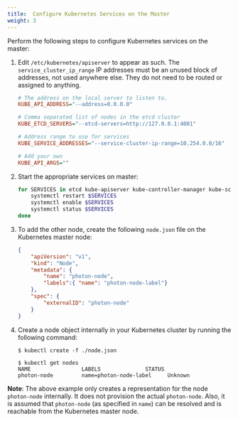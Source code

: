 ```yaml
---
title:  Configure Kubernetes Services on the Master
weight: 3
---
```


Perform the following steps to configure Kubernetes services on the master:

1. Edit `/etc/kubernetes/apiserver` to appear as such.  The `service_cluster_ip_range` IP addresses must be an unused block of addresses, not used anywhere else.  They do not need to be routed or assigned to anything.

    ```ini
    # The address on the local server to listen to.
    KUBE_API_ADDRESS="--address=0.0.0.0"
    
    # Comma separated list of nodes in the etcd cluster
    KUBE_ETCD_SERVERS="--etcd-servers=http://127.0.0.1:4001"
    
    # Address range to use for services
    KUBE_SERVICE_ADDRESSES="--service-cluster-ip-range=10.254.0.0/16"
    
    # Add your own
    KUBE_API_ARGS=""
    ```

1. Start the appropriate services on master:

    ```sh
    for SERVICES in etcd kube-apiserver kube-controller-manager kube-scheduler; do
    	systemctl restart $SERVICES
    	systemctl enable $SERVICES
    	systemctl status $SERVICES
    done
    ```

1. To add the other node, create the following `node.json` file on the Kubernetes master node:

    ```json
    {
        "apiVersion": "v1",
        "kind": "Node",
        "metadata": {
            "name": "photon-node",
            "labels":{ "name": "photon-node-label"}
        },
        "spec": {
            "externalID": "photon-node"
        }
    }
    ```
    
1. Create a node object internally in your Kubernetes cluster by running the following command:
    
    ```console
    $ kubectl create -f ./node.json
    
    $ kubectl get nodes
    NAME                LABELS              STATUS
    photon-node         name=photon-node-label     Unknown
    ```

**Note**: The above example only creates a representation for the node `photon-node` internally. It does not provision the actual `photon-node`. Also, it is assumed that `photon-node` (as specified in `name`) can be resolved and is reachable from the Kubernetes master node. 